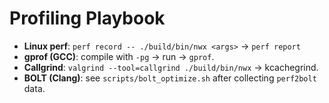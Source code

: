 
# Profiling Playbook

- **Linux perf**: `perf record -- ./build/bin/nwx <args>` → `perf report`
- **gprof (GCC)**: compile with `-pg` → run → `gprof`.
- **Callgrind**: `valgrind --tool=callgrind ./build/bin/nwx` → kcachegrind.
- **BOLT (Clang)**: see `scripts/bolt_optimize.sh` after collecting `perf2bolt` data.
